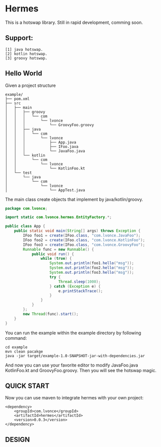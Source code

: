 # Hermes
  
This is a hotswap library.
Still in rapid development, comming soon.

## Support:  
	[1] java hotswap.  
	[2] kotlin hotswap.  
	[3] groovy hotswap.  

## Hello World
Given a project structure  
```
example/
├── pom.xml
├── src
│   ├── main
│   │   ├── groovy
│   │   │   └── com
│   │   │       └── lvonce
│   │   │           └── GroovyFoo.groovy
│   │   ├── java
│   │   │   └── com
│   │   │       └── lvonce
│   │   │           ├── App.java
│   │   │           ├── IFoo.java
│   │   │           └── JavaFoo.java
│   │   └── kotlin
│   │       └── com
│   │           └── lvonce
│   │               └── KotlinFoo.kt
│   └── test
│       └── java
│           └── com
│               └── lvonce
│                   └── AppTest.java

```
  
The main class create objects that implement by java/kotlin/groovy.
```java
package com.lvonce;

import static com.lvonce.hermes.EntityFactory.*;

public class App {
    public static void main(String[] args) throws Exception {
		IFoo foo1 = create(IFoo.class, "com.lvonce.JavaFoo");
		IFoo foo2 = create(IFoo.class, "com.lvonce.KotlinFoo");
		IFoo foo3 = create(IFoo.class, "com.lvonce.GroovyFoo");
		Runnable func = new Runnable() {
			public void run() {
				while (true) {
					System.out.println(foo1.hello("msg"));
					System.out.println(foo2.hello("msg"));
					System.out.println(foo3.hello("msg"));
					try {
						Thread.sleep(1000);
					} catch (Exception e) {
						e.printStackTrace();
					}
				}
			}	
		};
		new Thread(func).start();
    }
}

```

You can run the example within the example directory by following command:
```
cd example
mvn clean pacakge
java -jar target/example-1.0-SNAPSHOT-jar-with-dependencies.jar
```
And now you can use your favorite editor to modify JavaFoo.java KotlinFoo.kt and GroovyFoo.groovy.
Then you will see the hotswap magic.

## QUICK START
Now you can use maven to integrate hermes with your own project:

```
<dependency>
	<groupId>com.lvonce</groupId>
	<artifactId>hermes</artifactId>
	<version>0.0.3</version>
</dependency>
```

## DESIGN


